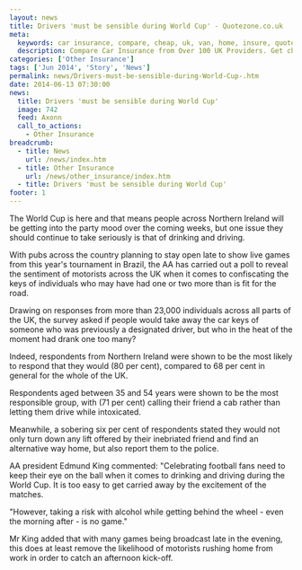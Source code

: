 ```yaml
---
layout: news
title: Drivers 'must be sensible during World Cup' - Quotezone.co.uk
meta:
  keywords: car insurance, compare, cheap, uk, van, home, insure, quotes, online, comparison, bike, loans, life
  description: Compare Car Insurance from Over 100 UK Providers. Get cheap quotes online now using our fast, free, secure comparison site
categories: ['Other Insurance']
tags: ['Jun 2014', 'Story', 'News']
permalink: news/Drivers-must-be-sensible-during-World-Cup-.htm
date: 2014-06-13 07:30:00
news:
  title: Drivers 'must be sensible during World Cup'
  image: 742
  feed: Axonn
  call_to_actions:
    - Other Insurance
breadcrumb:
  - title: News
    url: /news/index.htm
  - title: Other Insurance
    url: /news/other_insurance/index.htm
  - title: Drivers 'must be sensible during World Cup'
footer: 1
---
```


The World Cup is here and that means people across Northern Ireland will be getting into the party mood over the coming weeks, but one issue they should continue to take seriously is that of drinking and driving.

With pubs across the country planning to stay open late to show live games from this year&#39;s tournament in Brazil, the AA has carried out a poll to reveal the sentiment of motorists across the UK when it comes to confiscating the keys of individuals who may have had one or two more than is fit&nbsp;for the road.

Drawing on responses from more than 23,000 individuals across all parts of the UK, the survey asked if people would take away the car keys of someone who was previously a designated driver, but who in the heat of the moment had drank one too many?

Indeed, respondents from Northern Ireland were shown to be the most likely to respond that they would (80 per cent), compared to 68 per cent in general for the whole of the UK.

Respondents aged between 35 and 54 years were shown to be the most responsible group, with (71 per cent) calling their friend a cab rather than letting them drive while intoxicated.

Meanwhile, a sobering six per cent of respondents stated they would not only turn down any lift offered by their inebriated friend and find an alternative way home, but also report them to the police.

AA president Edmund King commented: &quot;Celebrating football fans need to keep their eye on the ball when it comes to drinking and driving during the World Cup. It is too easy to get carried away by the excitement of the matches.

&quot;However, taking a risk with alcohol while getting behind the wheel - even the morning after - is no game.&quot;

Mr King added that with many games being broadcast late in the evening, this does at least remove the likelihood of motorists rushing home from work in order to catch an afternoon kick-off.
